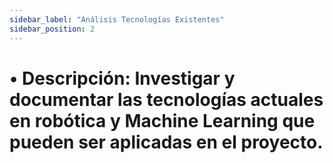 ```yaml
---
sidebar_label: "Análisis Tecnologías Existentes"
sidebar_position: 2
---
```


# •	Descripción: Investigar y documentar las tecnologías actuales en robótica y Machine Learning que pueden ser aplicadas en el proyecto.
